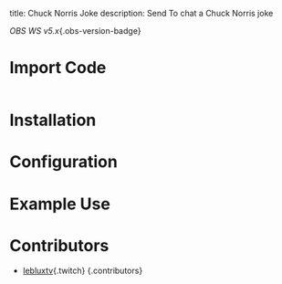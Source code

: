 title: Chuck Norris Joke 
description: Send To chat a Chuck Norris joke 

*OBS WS v5.x*{.obs-version-badge} 
# Import Code
```text

```
# Installation

# Configuration

# Example Use

# Contributors

- [lebluxtv](https://www.twitch.tv/lebluxtv){.twitch}
{.contributors} 

